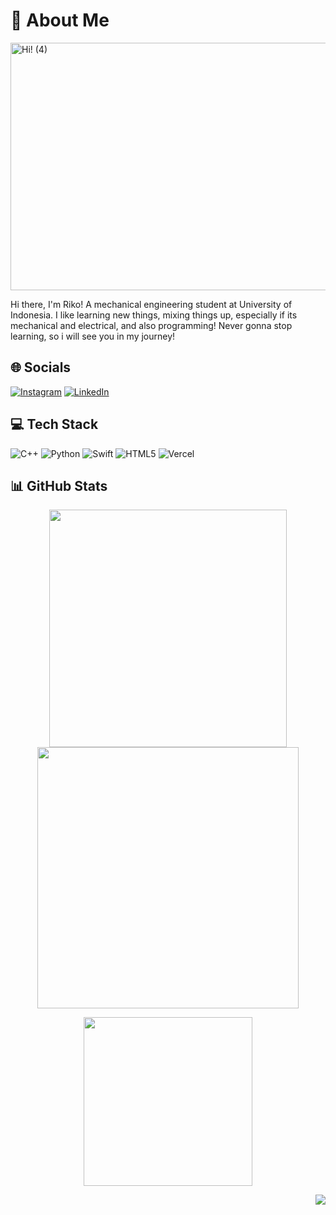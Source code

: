 # 💫 About Me

<img width="1584" height="396" alt="Hi! (4)" src="https://github.com/user-attachments/assets/ca316b0a-358b-4e3e-b3b3-895ab2700345" />

Hi there, I'm Riko! A mechanical engineering student at University of Indonesia. I like learning new things, mixing things up, especially if its mechanical and electrical, and also programming! Never gonna stop learning, so i will see you in my journey!


## 🌐 Socials
[![Instagram](https://img.shields.io/badge/Instagram-%23E4405F.svg?logo=Instagram&logoColor=white)](https://instagram.com/alfarizium) [![LinkedIn](https://img.shields.io/badge/LinkedIn-%230077B5.svg?logo=linkedin&logoColor=white)](https://linkedin.com/in/alfarizium) 

## 💻 Tech Stack
![C++](https://img.shields.io/badge/c++-%2300599C.svg?style=for-the-badge&logo=c%2B%2B&logoColor=white) ![Python](https://img.shields.io/badge/python-3670A0?style=for-the-badge&logo=python&logoColor=ffdd54) ![Swift](https://img.shields.io/badge/swift-F54A2A?style=for-the-badge&logo=swift&logoColor=white) ![HTML5](https://img.shields.io/badge/html5-%23E34F26.svg?style=for-the-badge&logo=html5&logoColor=white) ![Vercel](https://img.shields.io/badge/vercel-%23000000.svg?style=for-the-badge&logo=vercel&logoColor=white)

## 📊 GitHub Stats
<p align="center">
  <img src="https://github-readme-stats.vercel.app/api?username=alfarizium&theme=radical&hide_border=false&include_all_commits=true&count_private=false" width="380" />
  <img src="https://nirzak-streak-stats.vercel.app/?user=alfarizium&theme=radical&hide_border=false" width="418" />
</p>
<p align="center">
  <img src="https://github-readme-stats.vercel.app/api/top-langs/?username=alfarizium&theme=radical&hide_border=false&include_all_commits=true&count_private=false&layout=compact" width="270" />
</p>
<p align="right">
  <img src="https://komarev.com/ghpvc/?username=alfarizium&color=f9438a" />
</p>
